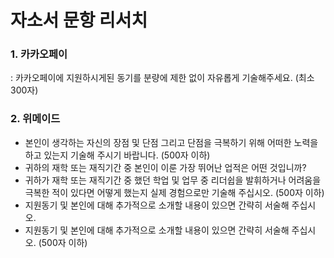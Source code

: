 # 자소서 문항 리서치

### 1. 카카오페이

 : 카카오페이에 지원하시게된 동기를 분량에 제한 없이 자유롭게 기술해주세요. (최소 300자)



### 2. 위메이드

- 본인이 생각하는 자신의 장점 및 단점 그리고 단점을 극복하기 위해 어떠한 노력을 하고 있는지 기술해 주시기 바랍니다. (500자 이하)
- 귀하의 재학 또는 재직기간 중 본인이 이룬 가장 뛰어난 업적은 어떤 것입니까?
- 귀하가 재학 또는 재직기간 중 했던 학업 및 업무 중 리더쉽을 발휘하거나 어려움을 극복한 적이 있다면 어떻게 했는지 실제 경험으로만 기술해 주십시오. (500자 이하)
- 지원동기 및 본인에 대해 추가적으로 소개할 내용이 있으면 간략히 서술해 주십시오.
- 지원동기 및 본인에 대해 추가적으로 소개할 내용이 있으면 간략히 서술해 주십시오.
  (500자 이하)